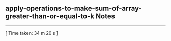 <h2>apply-operations-to-make-sum-of-array-greater-than-or-equal-to-k Notes</h2><hr>[ Time taken: 34 m 20 s ]